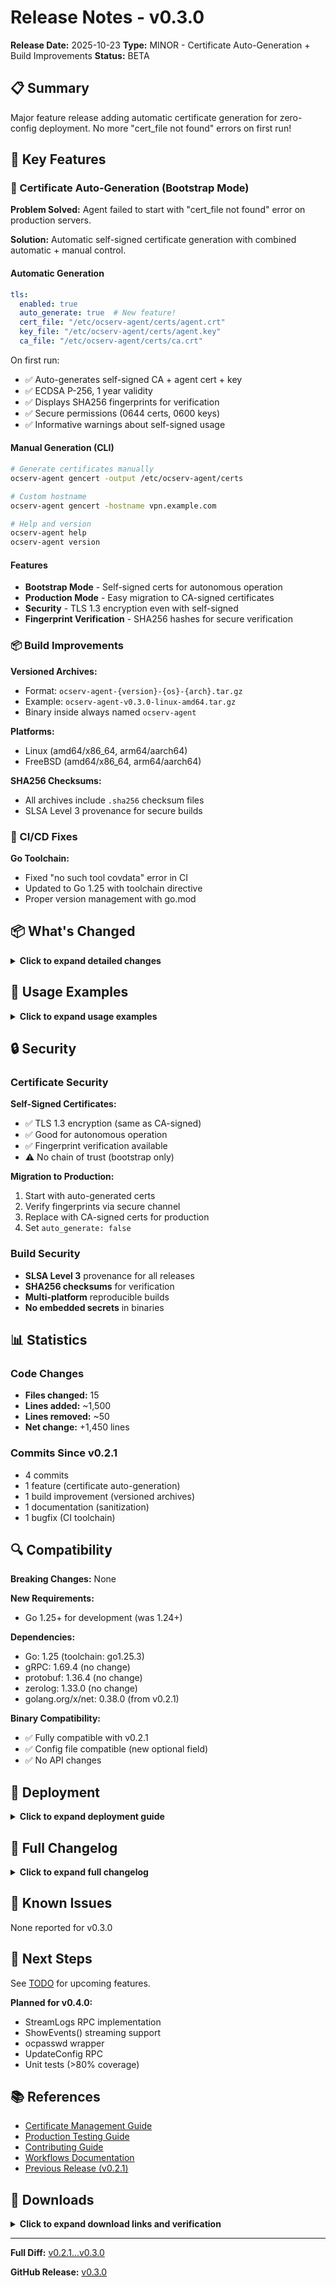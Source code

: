 # Release Notes - v0.3.0

**Release Date:** 2025-10-23
**Type:** MINOR - Certificate Auto-Generation + Build Improvements
**Status:** BETA

## 📋 Summary

Major feature release adding automatic certificate generation for zero-config deployment. No more "cert_file not found" errors on first run!

## 🎯 Key Features

### 🔐 Certificate Auto-Generation (Bootstrap Mode)

**Problem Solved:** Agent failed to start with "cert_file not found" error on production servers.

**Solution:** Automatic self-signed certificate generation with combined automatic + manual control.

#### Automatic Generation
```yaml
tls:
  enabled: true
  auto_generate: true  # New feature!
  cert_file: "/etc/ocserv-agent/certs/agent.crt"
  key_file: "/etc/ocserv-agent/certs/agent.key"
  ca_file: "/etc/ocserv-agent/certs/ca.crt"
```

On first run:
- ✅ Auto-generates self-signed CA + agent cert + key
- ✅ ECDSA P-256, 1 year validity
- ✅ Displays SHA256 fingerprints for verification
- ✅ Secure permissions (0644 certs, 0600 keys)
- ✅ Informative warnings about self-signed usage

#### Manual Generation (CLI)
```bash
# Generate certificates manually
ocserv-agent gencert -output /etc/ocserv-agent/certs

# Custom hostname
ocserv-agent gencert -hostname vpn.example.com

# Help and version
ocserv-agent help
ocserv-agent version
```

#### Features
- **Bootstrap Mode** - Self-signed certs for autonomous operation
- **Production Mode** - Easy migration to CA-signed certificates
- **Security** - TLS 1.3 encryption even with self-signed
- **Fingerprint Verification** - SHA256 hashes for secure verification

### 📦 Build Improvements

**Versioned Archives:**
- Format: `ocserv-agent-{version}-{os}-{arch}.tar.gz`
- Example: `ocserv-agent-v0.3.0-linux-amd64.tar.gz`
- Binary inside always named `ocserv-agent`

**Platforms:**
- Linux (amd64/x86_64, arm64/aarch64)
- FreeBSD (amd64/x86_64, arm64/aarch64)

**SHA256 Checksums:**
- All archives include `.sha256` checksum files
- SLSA Level 3 provenance for secure builds

### 🐛 CI/CD Fixes

**Go Toolchain:**
- Fixed "no such tool covdata" error in CI
- Updated to Go 1.25 with toolchain directive
- Proper version management with go.mod

## 📦 What's Changed

<details>
<summary><strong>Click to expand detailed changes</strong></summary>

### New Features

**Certificate Management (internal/cert)**
- `GenerateSelfSignedCerts()` - Create CA + cert + key
- ECDSA P-256 algorithm
- SHA256 fingerprint calculation
- Proper file permissions handling
- 1-year validity period

**Config Auto-Generate**
- `auto_generate: true` option in TLS config
- `bootstrapCertificates()` in config loader
- Conditional validation (skip file check if auto_generate)
- Informative console output

**CLI Commands**
- `ocserv-agent gencert` - Generate certificates
- `ocserv-agent help` - Usage guide
- `ocserv-agent version` - Version info
- Flags: `-output`, `-hostname`, `-self-signed`

**Build System**
- Versioned tar.gz archives
- FreeBSD support (amd64, arm64)
- Multi-platform builds in parallel
- SHA256 checksums for all artifacts

### Documentation

**New Guides:**
- `docs/CERTIFICATES.md` - Complete certificate management guide
  - Bootstrap vs Production modes
  - CLI command reference
  - Security considerations
  - Troubleshooting
  - Migration workflows

- `TESTING_PROD.md` - Production testing guide
  - Step-by-step testing instructions
  - Success criteria
  - Troubleshooting tips

**Updated:**
- Sanitized all sensitive data (IPs, hostnames, credentials)
- RFC-compliant examples (RFC 5737, RFC 2606)
- Platform documentation updates

### Code Changes

**Files Added:**
- `internal/cert/generator.go` - Certificate generation logic
- `docs/CERTIFICATES.md` - Certificate management guide
- `TESTING_PROD.md` - Production testing guide
- `docs/releases/v0.3.0.md` - This file

**Files Modified:**
- `internal/config/config.go` - Auto-generate field, bootstrap logic
- `internal/config/validation.go` - Conditional cert validation
- `cmd/agent/main.go` - CLI subcommands (gencert, help, version)
- `config.yaml.example` - Document auto_generate option
- `.github/workflows/release.yml` - Versioned archives
- `deploy/compose/docker-compose.build.yml` - All 4 platforms
- `go.mod` - Toolchain directive

### Bug Fixes

**CI/CD:**
- Fixed Go 1.24 "covdata" tool error
- Updated to Go 1.25 with toolchain
- Removed Go 1.24 from test matrix

**Security:**
- Sanitized sensitive data in documentation
- RFC-compliant example IPs (203.0.113.x)
- Generic hostnames and usernames

</details>

## 🚀 Usage Examples

<details>
<summary><strong>Click to expand usage examples</strong></summary>

### Quick Start (Auto-Generate)

```bash
# 1. Install agent
sudo mkdir -p /etc/ocserv-agent
sudo cp ocserv-agent /etc/ocserv-agent/
sudo chmod +x /etc/ocserv-agent/ocserv-agent

# 2. Create config with auto-generation
cat > /etc/ocserv-agent/config.yaml <<EOF
agent_id: "vpn-server-01"
tls:
  enabled: true
  auto_generate: true  # Auto-generate on first run!
  cert_file: "/etc/ocserv-agent/certs/agent.crt"
  key_file: "/etc/ocserv-agent/certs/agent.key"
  ca_file: "/etc/ocserv-agent/certs/ca.crt"
# ... other config
EOF

# 3. Start agent (certs auto-generated)
sudo ocserv-agent -config /etc/ocserv-agent/config.yaml
```

**Output:**
```
🔐 Generated self-signed certificates for bootstrap mode
   CA Fingerprint:   SHA256:a1:b2:c3:...
   Cert Fingerprint: SHA256:e5:f6:g7:...
   Subject:          ocserv-agent-vpn-server-01
   Valid:            2025-10-23 - 2026-10-23
   Location:         /etc/ocserv-agent/certs

⚠️  These are self-signed certificates for autonomous operation.
   To connect to a control server, replace with CA-signed certificates.
```

### Manual Generation

```bash
# Generate certificates
sudo ocserv-agent gencert \
  -output /etc/ocserv-agent/certs \
  -hostname vpn.example.com

# Verify
openssl x509 -in /etc/ocserv-agent/certs/agent.crt -text -noout
openssl verify -CAfile /etc/ocserv-agent/certs/ca.crt \
  /etc/ocserv-agent/certs/agent.crt
```

### Download and Extract

```bash
# Download archive
wget https://github.com/dantte-lp/ocserv-agent/releases/download/v0.3.0/ocserv-agent-v0.3.0-linux-amd64.tar.gz

# Verify checksum
wget https://github.com/dantte-lp/ocserv-agent/releases/download/v0.3.0/ocserv-agent-v0.3.0-linux-amd64.tar.gz.sha256
sha256sum -c ocserv-agent-v0.3.0-linux-amd64.tar.gz.sha256

# Extract (binary inside is named 'ocserv-agent')
tar -xzf ocserv-agent-v0.3.0-linux-amd64.tar.gz

# Install to /etc/ocserv-agent
sudo mkdir -p /etc/ocserv-agent
sudo mv ocserv-agent /etc/ocserv-agent/
sudo chmod +x /etc/ocserv-agent/ocserv-agent
```

</details>

## 🔒 Security

### Certificate Security

**Self-Signed Certificates:**
- ✅ TLS 1.3 encryption (same as CA-signed)
- ✅ Good for autonomous operation
- ✅ Fingerprint verification available
- ⚠️ No chain of trust (bootstrap only)

**Migration to Production:**
1. Start with auto-generated certs
2. Verify fingerprints via secure channel
3. Replace with CA-signed certs for production
4. Set `auto_generate: false`

### Build Security

- **SLSA Level 3** provenance for all releases
- **SHA256 checksums** for verification
- **Multi-platform** reproducible builds
- **No embedded secrets** in binaries

## 📊 Statistics

### Code Changes
- **Files changed:** 15
- **Lines added:** ~1,500
- **Lines removed:** ~50
- **Net change:** +1,450 lines

### Commits Since v0.2.1
- 4 commits
- 1 feature (certificate auto-generation)
- 1 build improvement (versioned archives)
- 1 documentation (sanitization)
- 1 bugfix (CI toolchain)

## 🔍 Compatibility

**Breaking Changes:** None

**New Requirements:**
- Go 1.25+ for development (was 1.24+)

**Dependencies:**
- Go: 1.25 (toolchain: go1.25.3)
- gRPC: 1.69.4 (no change)
- protobuf: 1.36.4 (no change)
- zerolog: 1.33.0 (no change)
- golang.org/x/net: 0.38.0 (from v0.2.1)

**Binary Compatibility:**
- ✅ Fully compatible with v0.2.1
- ✅ Config file compatible (new optional field)
- ✅ No API changes

## 🚀 Deployment

<details>
<summary><strong>Click to expand deployment guide</strong></summary>

### Upgrade from v0.2.1

```bash
# 1. Download new version
wget https://github.com/dantte-lp/ocserv-agent/releases/download/v0.3.0/ocserv-agent-v0.3.0-linux-amd64.tar.gz
tar -xzf ocserv-agent-v0.3.0-linux-amd64.tar.gz

# 2. Backup current binary
sudo cp /etc/ocserv-agent/ocserv-agent /etc/ocserv-agent/ocserv-agent.v0.2.1

# 3. Install new version
sudo cp ocserv-agent /etc/ocserv-agent/
sudo chmod +x /etc/ocserv-agent/ocserv-agent

# 4. Optional: Enable auto-generation in config
# Add to config.yaml:
#   tls:
#     auto_generate: true

# 5. Restart service
sudo systemctl restart ocserv-agent
```

### Fresh Install

```bash
# Extract and install
tar -xzf ocserv-agent-v0.3.0-linux-amd64.tar.gz
sudo mkdir -p /etc/ocserv-agent
sudo mv ocserv-agent /etc/ocserv-agent/
sudo chmod +x /etc/ocserv-agent/ocserv-agent

# Create config with auto-generation
sudo cp config.yaml.example /etc/ocserv-agent/config.yaml
# Edit config, set auto_generate: true

# Start agent
sudo ocserv-agent -config /etc/ocserv-agent/config.yaml
```

</details>

## 📝 Full Changelog

<details>
<summary><strong>Click to expand full changelog</strong></summary>

### Features
- Add certificate auto-generation for bootstrap mode (#208021b)
- Add CLI commands: gencert, help, version (#208021b)
- Add versioned archive packaging (#520a42b)
- Add FreeBSD build support (amd64, arm64) (#520a42b)

### Bug Fixes
- Fix Go 1.24 covdata tool issue in CI (#a710481)

### Documentation
- Add comprehensive certificate management guide (#208021b)
- Add production testing guide (#520a42b)
- Sanitize sensitive data with RFC examples (#2d50a1c)
- Update TODO and release notes (#07d02ed)

### Build
- Update packaging with version in archive names (#520a42b)
- Add toolchain directive to go.mod (#a710481)
- Remove Go 1.24 from CI test matrix (#a710481)

</details>

## 🐛 Known Issues

None reported for v0.3.0

## 🔮 Next Steps

See [TODO](../todo/CURRENT.md) for upcoming features.

**Planned for v0.4.0:**
- StreamLogs RPC implementation
- ShowEvents() streaming support
- ocpasswd wrapper
- UpdateConfig RPC
- Unit tests (>80% coverage)

## 📚 References

- [Certificate Management Guide](../CERTIFICATES.md)
- [Production Testing Guide](../../TESTING_PROD.md)
- [Contributing Guide](../../.github/CONTRIBUTING.md)
- [Workflows Documentation](../../.github/WORKFLOWS.md)
- [Previous Release (v0.2.1)](v0.2.1.md)

## 🔗 Downloads

<details>
<summary><strong>Click to expand download links and verification</strong></summary>

**Release Assets:**
- `ocserv-agent-v0.3.0-linux-amd64.tar.gz` - Linux x86_64
- `ocserv-agent-v0.3.0-linux-arm64.tar.gz` - Linux ARM64/aarch64
- `ocserv-agent-v0.3.0-freebsd-amd64.tar.gz` - FreeBSD x86_64
- `ocserv-agent-v0.3.0-freebsd-arm64.tar.gz` - FreeBSD ARM64/aarch64
- `*.sha256` - SHA256 checksums
- `*.intoto.jsonl` - SLSA provenance

**SLSA Verification:**
```bash
# Install slsa-verifier
go install github.com/slsa-framework/slsa-verifier/v2/cli/slsa-verifier@latest

# Verify binary
slsa-verifier verify-artifact \
  --provenance-path ocserv-agent-v0.3.0-linux-amd64.intoto.jsonl \
  --source-uri github.com/dantte-lp/ocserv-agent \
  ocserv-agent-v0.3.0-linux-amd64.tar.gz
```

</details>

---

**Full Diff:** [v0.2.1...v0.3.0](https://github.com/dantte-lp/ocserv-agent/compare/v0.2.1...v0.3.0)

**GitHub Release:** [v0.3.0](https://github.com/dantte-lp/ocserv-agent/releases/tag/v0.3.0)
